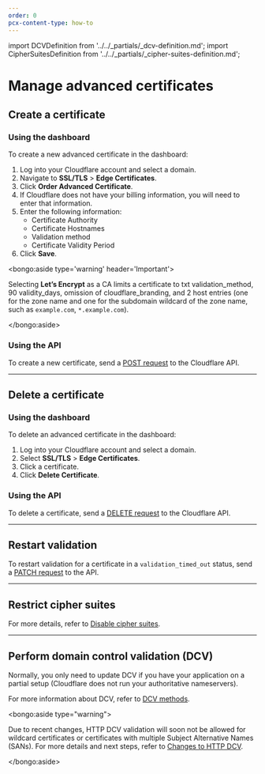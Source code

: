 ```yaml
---
order: 0
pcx-content-type: how-to
---
```


import DCVDefinition from '../../_partials/_dcv-definition.md';
import CipherSuitesDefinition from '../../_partials/_cipher-suites-definition.md';

# Manage advanced certificates

## Create a certificate

### Using the dashboard

To create a new advanced certificate in the dashboard:

1. Log into your Cloudflare account and select a domain.
1. Navigate to **SSL/TLS** > **Edge Certificates**.
1. Click **Order Advanced Certificate**.
1. If Cloudflare does not have your billing information, you will need to enter that information.
1. Enter the following information:
   - Certificate Authority
   - Certificate Hostnames
   - Validation method
   - Certificate Validity Period
1. Click **Save**.

<bongo:aside type='warning' header='Important'>

Selecting **Let’s Encrypt** as a CA limits a certificate to txt validation_method, 90 validity_days, omission of cloudflare_branding, and 2 host entries (one for the zone name and one for the subdomain wildcard of the zone name, such as `example.com`, `*.example.com`).

</bongo:aside>

### Using the API

To create a new certificate, send a [POST request](https://api.cloudflare.com/#certificate-packs-order-advanced-certificate-manager-certificate-pack) to the Cloudflare API.

---

## Delete a certificate

### Using the dashboard

To delete an advanced certificate in the dashboard:

1. Log into your Cloudflare account and select a domain.
1. Select **SSL/TLS** > **Edge Certificates**.
1. Click a certificate.
1. Click **Delete Certificate**.

### Using the API

To delete a certificate, send a [DELETE request](https://api.cloudflare.com/#certificate-packs-delete-advanced-certificate-manager-certificate-pack) to the Cloudflare API.

---

## Restart validation

To restart validation for a certificate in a `validation_timed_out` status, send a [PATCH request](https://api.cloudflare.com/#certificate-packs-restart-validation-for-advanced-certificate-manager-certificate-pack) to the API.

---

## Restrict cipher suites

<CipherSuitesDefinition />

For more details, refer to [Disable cipher suites](/ssl-tls/cipher-suites#disable-cipher-suites).

---

## Perform domain control validation (DCV)

<DCVDefinition />

Normally, you only need to update DCV if you have your application on a partial setup (Cloudflare does not run your authoritative nameservers).

For more information about DCV, refer to [DCV methods](/edge-certificates/changing-dcv-method).

<bongo:aside type="warning">

Due to recent changes, HTTP DCV validation will soon not be allowed for wildcard certificates or certificates with multiple Subject Alternative Names (SANs). For more details and next steps, refer to [Changes to HTTP DCV](/ssl-tls/dcv-update).

</bongo:aside>
